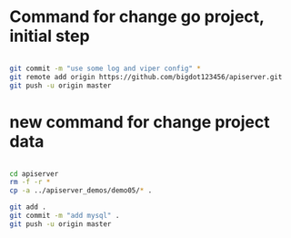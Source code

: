 # Command for change go project, initial step

```bash

git commit -m "use some log and viper config" * 
git remote add origin https://github.com/bigdot123456/apiserver.git 
git push -u origin master 

```

# new command for change project data
```bash

cd apiserver 
rm -f -r * 
cp -a ../apiserver_demos/demo05/* . 

git add . 
git commit -m "add mysql" . 
git push -u origin master 

```
